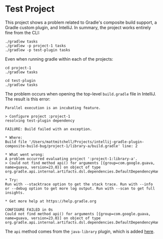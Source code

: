 # Test Project

This project shows a problem related to Gradle's composite build support, a Gradle custom plugin, and IntelliJ. In summary, the project works entirely fine from the CLI:

```
./gradlew tasks
./gradlew -p project-1 tasks
./gradlew -p test-plugin tasks
```

Even when running gradle within each of the projects:

```
cd project-1
./gradlew tasks
```

```
cd test-plugin
./gradlew tasks
```

The problem occurs when opening the top-level `build.gradle` file in IntelliJ. The result is this error:

```
Parallel execution is an incubating feature.

> Configure project :project-1
resolving test-plugin dependency

FAILURE: Build failed with an exception.

* Where:
Build file '/Users/mattmitchell/Projects/intellij-gradle-plugin-composite-build-bug/project-1/library-a/build.gradle' line: 2

* What went wrong:
A problem occurred evaluating project ':project-1:library-a'.
> Could not find method api() for arguments [{group=com.google.guava, name=guava, version=23.0}] on object of type org.gradle.api.internal.artifacts.dsl.dependencies.DefaultDependencyHandler.

* Try:
Run with --stacktrace option to get the stack trace. Run with --info or --debug option to get more log output. Run with --scan to get full insights.

* Get more help at https://help.gradle.org

CONFIGURE FAILED in 0s
Could not find method api() for arguments [{group=com.google.guava, name=guava, version=23.0}] on object of type org.gradle.api.internal.artifacts.dsl.dependencies.DefaultDependencyHandler.
```

The `api` method comes from the `java-library` plugin, which is added [here](https://github.com/mwmitchell/intellij-gradle-plugin-composite-build-bug/blob/master/project-1/build.gradle#L10).
